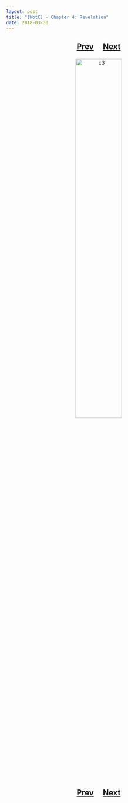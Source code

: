 ```yaml
---
layout: post
title: "[WotC] - Chapter 4: Revelation"
date: 2018-03-30
---
```


<h2>
  <p style="text-align:center;">
    <a href="/wingsofthechorus/blog/2018/03/15/chapter3">Prev</a>
    &nbsp;&nbsp;&nbsp;
    <a href="/wingsofthechorus/blog/">Next</a>
  </p>
</h2>

<p style="text-align:center;">
  <img src="/wingsofthechorus/images/c3.png" width="50%" alt="c3"/>
</p>

<h2>
  <p style="text-align:center;">
    <a href="/wingsofthechorus/blog/2018/03/15/chapter3">Prev</a>
    &nbsp;&nbsp;&nbsp;
    <a href="/wingsofthechorus/blog/">Next</a>
  </p>
</h2>
